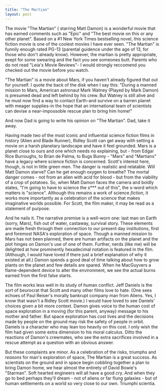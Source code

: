 ```yaml
---
title: "The Martian"
layout: post
---
```


The movie "The Martian" ( starring Matt Damon) is a wonderful movie that has earned comments such as "Epic" and "The best movie on this or any other planet". Based on a #1 New York Times bestselling novel, this science fiction movie is one of the coolest movies I have ever seen. "The Martian" is funnily enough rated PG-13 (parental guidence under the age of 13, for those who don't already know). However, the martian is pretty appropriate, exept for some swearing and the fact you see someones butt. Parents who do not read "Leia's Movie Reviews"- I would strongly reccomend you checked out the movie before you watch.

"The Martian" is a movie about Mars, if you haven't already figured that out for yourself. I quote the back of the disk when I say this: "During a manned mission to Mars, American astronaut Mark Watney (Played by Mark Damon) is presumed dead and left  behind by his crew. But Watney is still alive and he must now find a way to contact Earth-and survive on a barren planet with meager supplies-in the hope that an international team of scientists can devise a near-impossoble rescue plan to bring him home!" 

And now Dad is going to write his opinion on "The Martian". Dad, take it away.

Having made two of the most iconic and influential science fiction films in history (Alien and Blade Runner), Ridley Scott can get away with setting a movie on a harsh planetary landscape and have it feel grounded. Mars is a planet close to ours and one which needs no explaining, but - from Edgar Rice Burroughs, to Brian de Palma, to Bugs Bunny - "Mars" and "Martians" have a legacy where science fiction is concerned. Scott's interest here, though, is not in little green men. The danger is realistic and relatable. Will Matt Damon starve? Can he get enough oxygen to breathe? The mortal danger comes - not from an alien with acid for blood - but from the viability of a crop of potatoes. So, when Matt Damon faces the camera and boldly states, "I'm going to have to science the s*** out of this", the s-word which matters is "science".  Although this remains a work of science _fiction_, it works more importantly as a celebration of the science that makes imaginative worlds possible. For Scott, the film maker, it may be read as a statement of purpose.

And he nails it. The narrative premise is a well-worn one: last man on Earth (sorry, Mars), fish out of water, castaway, survival story. These elements are made fresh through their connection to our present day institutions, first and foremost NASA's exploration of space. Though a manned mission to Mars has not been planned, there are human artifacts on the planet and the plot hinges on Damon's use of one of them. Further, nerds (like me) will be delighted at how prominently hexadecimal notation is featured in the film. (Although, I would have loved if there just a brief explanation of why it existed at all.) Damon spends a good deal of time talking about how to grow plants on the planet and few details are spared. When he MacGuyvers a flame-dependent device to alter the environment, we see the actual burns earned from the first false starts. 

The film works less well in its study of human conflict. Jeff Daniels is the sort of beurocrat that Scott and many other films love to hate. (One sees echoes of Paul Reiser's morally bankrupt company man from Aliens. Yes, I know that wasn't a Ridley Scott movie.) I would have loved to see Daniels' choices given a bit more context. Damon gives voice to the human cost of space exploration in a moving (for this parent, anyway) message to his mother and father. But space exploration has cost lives and the decisions made by people on the ground may risk the safety of people in orbit. Daniels is a character who may lean too heavily on this cost. I only wish the film had given some extra dimension to his moral calculus. Ditto the reactions of Damon's crewmates, who see the extra sacrifices involved in a rescue attempt as a question with an obvious answer. 

But these complaints are minor. As a celebration of the risks, triumphs and _reasons_ for man's exploration of space, The Martian is a great success. As scientists on the ground and in space begin cobbling together a plan to bring Damon home, we hear almost the entirety of David Bowie's "Starman". Soft hearted engineers will all have a good cry. And when they go to bed perhaps they'll dream - not of aliens or far flung galaxies - but of human settlements on a world so very close to our own. Triumphi scientia.